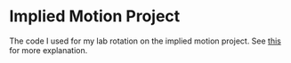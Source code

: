 # Implied Motion Project

The code I used for my lab rotation on the implied motion project. See [this](https://candemircan.github.io/implied_motion_docs/) for more explanation.
